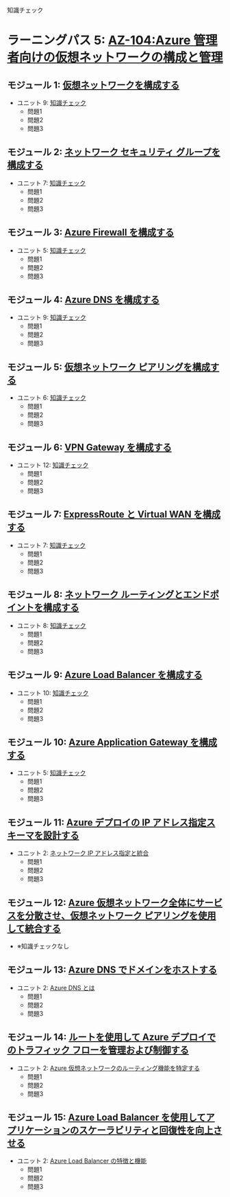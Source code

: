 知識チェック

# ラーニングパス 5: [AZ-104:Azure 管理者向けの仮想ネットワークの構成と管理](https://docs.microsoft.com/ja-jp/learn/paths/az-104-manage-virtual-networks/)
## モジュール 1: [仮想ネットワークを構成する](https://docs.microsoft.com/ja-jp/learn/modules/configure-virtual-networks/)
- ユニット 9: [知識チェック](https://docs.microsoft.com/ja-jp/learn/modules/configure-virtual-networks/9-knowledge-check)
  - 問題1 
  - 問題2 
  - 問題3 
## モジュール 2: [ネットワーク セキュリティ グループを構成する](https://docs.microsoft.com/ja-jp/learn/modules/configure-network-security-groups/)
- ユニット 7: [知識チェック](https://docs.microsoft.com/ja-jp/learn/modules/configure-network-security-groups/7-knowledge-check)
  - 問題1 
  - 問題2 
  - 問題3 
## モジュール 3: [Azure Firewall を構成する](https://docs.microsoft.com/ja-jp/learn/modules/configure-azure-firewall/)
- ユニット 5: [知識チェック](https://docs.microsoft.com/ja-jp/learn/modules/configure-azure-firewall/5-knowledge-check)
  - 問題1 
  - 問題2 
  - 問題3 
## モジュール 4: [Azure DNS を構成する](https://docs.microsoft.com/ja-jp/learn/modules/configure-azure-dns/)
- ユニット 9: [知識チェック](https://docs.microsoft.com/ja-jp/learn/modules/configure-azure-dns/9-knowledge-check)
  - 問題1 
  - 問題2 
  - 問題3 
## モジュール 5: [仮想ネットワーク ピアリングを構成する](https://docs.microsoft.com/ja-jp/learn/modules/configure-vnet-peering/)
- ユニット 6: [知識チェック](https://docs.microsoft.com/ja-jp/learn/modules/configure-vnet-peering/6-knowledge-check)
  - 問題1 
  - 問題2 
  - 問題3 
## モジュール 6: [VPN Gateway を構成する](https://docs.microsoft.com/ja-jp/learn/modules/configure-vpn-gateway/)
- ユニット 12: [知識チェック](https://docs.microsoft.com/ja-jp/learn/modules/configure-vpn-gateway/12-knowledge-check)
  - 問題1 
  - 問題2 
  - 問題3 
## モジュール 7: [ExpressRoute と Virtual WAN を構成する](https://docs.microsoft.com/ja-jp/learn/modules/configure-expressroute-virtual-wan/)
- ユニット 7: [知識チェック](https://docs.microsoft.com/ja-jp/learn/modules/configure-expressroute-virtual-wan/7-knowledge-check)
  - 問題1 
  - 問題2 
  - 問題3 
## モジュール 8: [ネットワーク ルーティングとエンドポイントを構成する](https://docs.microsoft.com/ja-jp/learn/modules/configure-network-routing-endpoints/)
- ユニット 8: [知識チェック](https://docs.microsoft.com/ja-jp/learn/modules/configure-network-routing-endpoints/8-knowledge-check)
  - 問題1 
  - 問題2 
  - 問題3 
## モジュール 9: [Azure Load Balancer を構成する](https://docs.microsoft.com/ja-jp/learn/modules/configure-azure-load-balancer/)
- ユニット 10: [知識チェック](https://docs.microsoft.com/ja-jp/learn/modules/configure-azure-load-balancer/10-knowledge-check)
  - 問題1 
  - 問題2 
  - 問題3 
## モジュール 10: [Azure Application Gateway を構成する](https://docs.microsoft.com/ja-jp/learn/modules/configure-azure-application-gateway/)
- ユニット 5: [知識チェック](https://docs.microsoft.com/ja-jp/learn/modules/configure-azure-application-gateway/5-knowledge-check)
  - 問題1 
  - 問題2 
  - 問題3 
## モジュール 11: [Azure デプロイの IP アドレス指定スキーマを設計する](https://docs.microsoft.com/ja-jp/learn/modules/design-ip-addressing-for-azure/)
- ユニット 2: [ネットワーク IP アドレス指定と統合](https://docs.microsoft.com/ja-jp/learn/modules/design-ip-addressing-for-azure/2-network-ip-addressing-integration)
  - 問題1 
  - 問題2 
  - 問題3 
## モジュール 12: [Azure 仮想ネットワーク全体にサービスを分散させ、仮想ネットワーク ピアリングを使用して統合する](https://docs.microsoft.com/ja-jp/learn/modules/integrate-vnets-with-vnet-peering/)
- ※知識チェックなし
## モジュール 13: [Azure DNS でドメインをホストする](https://docs.microsoft.com/ja-jp/learn/modules/host-domain-azure-dns/)
- ユニット 2: [Azure DNS とは](https://docs.microsoft.com/ja-jp/learn/modules/host-domain-azure-dns/2-what-is-azure-dns)
  - 問題1 
  - 問題2 
  - 問題3 
## モジュール 14: [ルートを使用して Azure デプロイでのトラフィック フローを管理および制御する](https://docs.microsoft.com/ja-jp/learn/modules/control-network-traffic-flow-with-routes/)
- ユニット 2: [Azure 仮想ネットワークのルーティング機能を特定する](https://docs.microsoft.com/ja-jp/learn/modules/control-network-traffic-flow-with-routes/2-azure-virtual-network-route)
  - 問題1 
  - 問題2 
  - 問題3 
## モジュール 15: [Azure Load Balancer を使用してアプリケーションのスケーラビリティと回復性を向上させる](https://docs.microsoft.com/ja-jp/learn/modules/improve-app-scalability-resiliency-with-load-balancer/)
- ユニット 2: [Azure Load Balancer の特徴と機能](https://docs.microsoft.com/ja-jp/learn/modules/improve-app-scalability-resiliency-with-load-balancer/2-load-balancer-features)
  - 問題1 
  - 問題2 
  - 問題3 
